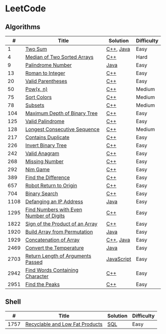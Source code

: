 LeetCode
========

## Algorithms

<!-- | # | [Title](Website) | [Language](./Solutions/Algorithms/fileName) | Difficulty | -->

| # | Title | Solution | Difficulty |
|---| ----- | -------- | ---------- |
| 1 | [Two Sum](https://leetcode.com/problems/two-sum/) | [C++](./Solutions/Algorithms/twoSum.cpp), [Java](./Solutions/Algorithms/twoSum.java) | Easy |
| 4 | [Median of Two Sorted Arrays](https://leetcode.com/problems/median-of-two-sorted-arrays/) | [C++](./Solutions/Algorithms/medianOfTwoSortedArrays.cpp) | Hard |
| 9 | [Palindrome Number](https://leetcode.com/problems/palindrome-number/) | [Java](./Solutions/Algorithms/palindroneNumber.java) | Easy |
| 13 | [Roman to Integer](https://leetcode.com/problems/roman-to-integer/) | [C++](./Solutions/Algorithms/romanToInteger.cpp) | Easy |
| 20 | [Valid Parentheses](https://leetcode.com/problems/valid-parentheses/) | [C++](./Solutions/Algorithms/validParentheses.cpp) | Easy |
| 50 | [Pow(x, n)](https://leetcode.com/problems/powx-n/) | [C++](./Solutions/Algorithms/powx-n.cpp) | Medium |
| 75 | [Sort Colors](https://leetcode.com/problems/sort-colors/) | [C++](./Solutions/Algorithms/sortColors.cpp) | Medium |
| 78 | [Subsets](https://leetcode.com/problems/subsets/) | [C++](./Solutions/Algorithms/subsets.cpp) | Medium |
| 104 | [Maximum Depth of Binary Tree](https://leetcode.com/problems/maximum-depth-of-binary-tree/) | [C++](./Solutions/Algorithms/maximumDepthOfBinaryTree.cpp) | Easy |
| 125 | [Valid Palindrome](https://leetcode.com/problems/valid-palindrome/) | [C++](./Solutions/Algorithms/validPalindrome.cpp) | Easy |
| 128 | [Longest Consecutive Sequence](https://leetcode.com/problems/longest-consecutive-sequence/) | [C++](./Solutions/Algorithms/longestConsecutiveSequence.cpp) | Medium |
| 217 | [Contains Duplicate](https://leetcode.com/problems/contains-duplicate/) | [C++](./Solutions/Algorithms/containsDuplicate.cpp) | Easy |
| 226 | [Invert Binary Tree](https://leetcode.com/problems/invert-binary-tree/) | [C++](./Solutions/Algorithms/invertBinaryTree.cpp) | Easy |
| 242 | [Valid Anagram](https://leetcode.com/problems/valid-anagram/) | [C++](./Solutions/Algorithms/validAnagram.cpp) | Easy |
| 268 | [Missing Number](https://leetcode.com/problems/missing-number/) | [C++](./Solutions/Algorithms/missingNumber.cpp) | Easy |
| 292 | [Nim Game](https://leetcode.com/problems/nim-game/) | [C++](./Solutions/Algorithms/nimGame.cpp) | Easy |
| 389 | [Find the Difference](https://leetcode.com/problems/find-the-difference/) | [C++](./Solutions/Algorithms/findTheDifference.cpp) | Easy |
| 657 | [Robot Return to Origin](https://leetcode.com/problems/robot-return-to-origin/) | [C++](./Solutions/Algorithms/robotReturnToOrigin.cpp) | Easy |
| 704 | [Binary Search](https://leetcode.com/problems/binary-search/) | [C++](./Solutions/Algorithms/binarySearch.cpp) | Easy |
| 1108 | [Defanging an IP Address](https://leetcode.com/problems/defanging-an-ip-address/) | [Java](./Solutions/Algorithms/defangingAnIPAddress.java) | Easy |
| 1295 | [Find Numbers with Even Number of Digits](https://leetcode.com/problems/find-numbers-with-even-number-of-digits/) | [C++](./Solutions/Algorithms/findNumbersWithEvenNumberOfDigits.cpp) | Easy |
| 1822 | [Sign of the Product of an Array](https://leetcode.com/problems/sign-of-the-product-of-an-array/) | [C++](./Solutions/Algorithms/signOfTheProductOfAnArray.cpp) | Easy |
| 1920 | [Build Array from Permutation](https://leetcode.com/problems/build-array-from-permutation/) | [Java](./Solutions/Algorithms/buildArrayFromPermutation.java) | Easy |
| 1929 | [Concatenation of Array](https://leetcode.com/problems/concatenation-of-array/) | [C++](./Solutions/Algorithms/concatenationOfArray.cpp), [Java](./Solutions/Algorithms/concatenationOfArray.java) | Easy |
| 2469 | [Convert the Temperature](https://leetcode.com/problems/convert-the-temperature/) | [Java](./Solutions/Algorithms/convertTheTemperature.java) | Easy |
| 2703 | [Return Length of Arguments Passed](https://leetcode.com/problems/return-length-of-arguments-passed/) | [JavaScript](./Solutions/Algorithms/returnLengthOfArgumentsPassed.js) | Easy |
| 2942 | [Find Words Containing Character](https://leetcode.com/problems/find-words-containing-character/) | [C++](./Solutions/Algorithms/findWordsContainingCharacter.cpp) | Easy |
| 2951 | [Find the Peaks](https://leetcode.com/problems/find-the-peaks/) | [C++](./Solutions/Algorithms/findThePeaks.cpp) | Easy |


## Shell

<!-- | # | [Title](Website) | [Language](./Solutions/Shell/fileName) | Difficulty | -->

| # | Title | Solution | Difficulty |
|---| ----- | -------- | ---------- |
| 1757 | [Recyclable and Low Fat Products](https://leetcode.com/problems/recyclable-and-low-fat-products/) | [SQL](./Solutions/Shell/recyclableAndLowFatProducts.sql) | Easy |
